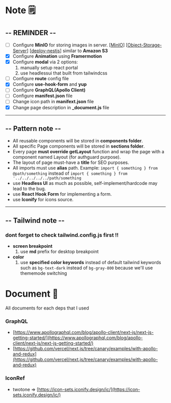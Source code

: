 
# **Note** 🗒️
## -- **REMINDER** --
- [ ] Configure **MinIO** for storing images in server. [[MinIO](https://betterprogramming.pub/upload-and-retrieve-images-by-integrating-minio-with-nestjs-419e4e629b5d)] [[Object-Storage-Server](https://www.google.com/search?q=object+storage+server+%E0%B8%84%E0%B8%B7%E0%B8%AD&rlz=1C1ONGR_enTH1026TH1026&oq=object+storage+server+%E0%B8%84%E0%B8%B7%E0%B8%AD&aqs=chrome..69i57j33i160.2169j0j7&sourceid=chrome&ie=UTF-8)] [[deploy-nestjs](https://stackoverflow.com/questions/53939919/what-is-the-right-way-of-production-deployment-of-nestjs-application)]  similar to **Amazon S3**
- [x] Configure **Animation** using **Framermotion**
- [x] Configure **modal** via 2 options:
  1. manually setup react portal
  2. use headlessui that built from tailwindcss
- [ ] Configure **route** config file
- [x] Configure **use-hook-form** and **yup**
- [ ] Configure **GraphQL(Apollo Client)**
- [ ] Configure **manifest.json** file
- [ ] Change icon path in **manifext.json** file
- [x] Change page description in **_document.js** file

---

## -- **Pattern note** --
- All reusable components will be stored in **components folder**.
- All specific Page components  will be stored in **sections folder**.
- Every page **must override getLayout** function and wrap the page with a component named Layout (for authguard purpose).
- The layout of page must-have a **title** for SEO purposes.
- All imports must use **alias** path. Example: `import { something } from @path/something` instead of `import { something } from '../../../../../path/something`
- use **Headless UI** as much as possible, self-implement/hardcode may lead to the bug.
- use **React Hook Form** for implementing a form.
- use **Iconify** for icons source.

---
## -- **Tailwind note** --
### dont forget to check tailwind.config.js first !!
- **screen breakpoint**
  1. use **md** prefix for desktop breakpoint
- **color**
  1. use **specified color keywords** instead of default tailwind keywords such as `bg-text-dark` instead of `bg-gray-800` because we'll use thememode switching

# **Document** 📝

All documents for each deps that I used
### GraphQL
 - [https://www.apollographql.com/blog/apollo-client/next-js/next-js-getting-started/](https://www.apollographql.com/blog/apollo-client/next-js/next-js-getting-started/)
 - [https://github.com/vercel/next.js/tree/canary/examples/with-apollo-and-redux](https://github.com/vercel/next.js/tree/canary/examples/with-apollo-and-redux)

### IconRef
 - twotone => [https://icon-sets.iconify.design/ic/](https://icon-sets.iconify.design/ic/)
